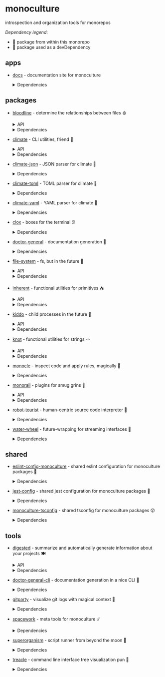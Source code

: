 # monoculture

introspection and organization tools for monorepos

*Dependency legend*:

 - 🦴 package from within this monorepo
 - 🧪 package used as a devDependency

## apps

 * [docs](https://github.com/brekk/monoculture/tree/main/apps/docs) - documentation site for monoculture

   <details><summary>Dependencies</summary>

    - [@chakra-ui/react](https://www.npmjs.com/package/@chakra-ui/react)
    - [@chakra-ui/system](https://www.npmjs.com/package/@chakra-ui/system)
    - [@emotion/react](https://www.npmjs.com/package/@emotion/react)
    - [@emotion/styled](https://www.npmjs.com/package/@emotion/styled)
    - [@mdi/js](https://www.npmjs.com/package/@mdi/js)
    - [framer-motion](https://www.npmjs.com/package/framer-motion)
    - [next](https://www.npmjs.com/package/next)
    - [nextra](https://www.npmjs.com/package/nextra)
    - [nextra-theme-docs](https://www.npmjs.com/package/nextra-theme-docs)
    - [react](https://www.npmjs.com/package/react)
    - [react-dom](https://www.npmjs.com/package/react-dom)
    - [@babel/core](https://www.npmjs.com/package/@babel/core) 🧪
    - [@testing-library/dom](https://www.npmjs.com/package/@testing-library/dom) 🧪
    - [@testing-library/jest-dom](https://www.npmjs.com/package/@testing-library/jest-dom) 🧪
    - [@testing-library/react](https://www.npmjs.com/package/@testing-library/react) 🧪
    - [@testing-library/user-event](https://www.npmjs.com/package/@testing-library/user-event) 🧪
    - [@types/jest](https://www.npmjs.com/package/@types/jest) 🧪
    - [@types/react](https://www.npmjs.com/package/@types/react) 🧪
    - [doctor-general-cli](https://github.com/brekk/monoculture/tree/main/tools/doctor-general-cli) 🦴 🧪
    - [dotenv-cli](https://www.npmjs.com/package/dotenv-cli) 🧪
    - [eslint](https://www.npmjs.com/package/eslint) 🧪
    - [eslint-config-monoculture](https://github.com/brekk/monoculture/tree/main/shared/eslint-config-monoculture) 🦴 🧪
    - [eslint-plugin-next](https://www.npmjs.com/package/eslint-plugin-next) 🧪
    - [eslint-plugin-prettier](https://www.npmjs.com/package/eslint-plugin-prettier) 🧪
    - [eslint-plugin-react](https://www.npmjs.com/package/eslint-plugin-react) 🧪
    - [eslint-plugin-react-hooks](https://www.npmjs.com/package/eslint-plugin-react-hooks) 🧪
    - [jest](https://www.npmjs.com/package/jest) 🧪
    - [jest-environment-jsdom](https://www.npmjs.com/package/jest-environment-jsdom) 🧪
    - [monoculture-tsconfig](https://github.com/brekk/monoculture/tree/main/shared/monoculture-tsconfig) 🦴 🧪
    - [nps](https://www.npmjs.com/package/nps) 🧪
    - [prettier](https://www.npmjs.com/package/prettier) 🧪
    - [typescript](https://www.npmjs.com/package/typescript) 🧪

   </details>

## packages

 * [bloodline](https://github.com/brekk/monoculture/tree/main/packages/bloodline) - determine the relationships between files 🩸

   <details><summary>API</summary>

    - [executables](https://brekk.github.io/monoculture/bloodline/executables)
    - [tree](https://brekk.github.io/monoculture/bloodline/tree)

   </details>

   <details><summary>Dependencies</summary>

    - [chalk](https://www.npmjs.com/package/chalk)
    - [climate](https://github.com/brekk/monoculture/tree/main/packages/climate) 🦴
    - [dependency-tree](https://www.npmjs.com/package/dependency-tree)
    - [file-system](https://github.com/brekk/monoculture/tree/main/packages/file-system) 🦴
    - [fluture](https://www.npmjs.com/package/fluture)
    - [inherent](https://github.com/brekk/monoculture/tree/main/packages/inherent) 🦴
    - [kiddo](https://github.com/brekk/monoculture/tree/main/packages/kiddo) 🦴
    - [knot](https://github.com/brekk/monoculture/tree/main/packages/knot) 🦴
    - [precinct](https://www.npmjs.com/package/precinct)
    - [ramda](https://www.npmjs.com/package/ramda)
    - [ts-graphviz](https://www.npmjs.com/package/ts-graphviz)
    - [doctor-general-cli](https://github.com/brekk/monoculture/tree/main/tools/doctor-general-cli) 🦴 🧪
    - [dotenv-cli](https://www.npmjs.com/package/dotenv-cli) 🧪
    - [eslint-config-monoculture](https://github.com/brekk/monoculture/tree/main/shared/eslint-config-monoculture) 🦴 🧪
    - [jest-config](https://github.com/brekk/monoculture/tree/main/shared/jest-config) 🦴 🧪
    - [nps](https://www.npmjs.com/package/nps) 🧪

   </details>

 * [climate](https://github.com/brekk/monoculture/tree/main/packages/climate) - CLI utilities, friend 👯

   <details><summary>API</summary>

    - [builder](https://brekk.github.io/monoculture/climate/builder)

   </details>

   <details><summary>Dependencies</summary>

    - [chalk](https://www.npmjs.com/package/chalk)
    - [envtrace](https://www.npmjs.com/package/envtrace)
    - [file-system](https://github.com/brekk/monoculture/tree/main/packages/file-system) 🦴
    - [ramda](https://www.npmjs.com/package/ramda)
    - [dotenv-cli](https://www.npmjs.com/package/dotenv-cli) 🧪
    - [eslint](https://www.npmjs.com/package/eslint) 🧪
    - [eslint-config-monoculture](https://github.com/brekk/monoculture/tree/main/shared/eslint-config-monoculture) 🦴 🧪
    - [eslint-plugin-prettier](https://www.npmjs.com/package/eslint-plugin-prettier) 🧪
    - [jest](https://www.npmjs.com/package/jest) 🧪
    - [nps](https://www.npmjs.com/package/nps) 🧪
    - [prettier](https://www.npmjs.com/package/prettier) 🧪
    - [smol-toml](https://www.npmjs.com/package/smol-toml) 🧪
    - [strip-ansi](https://www.npmjs.com/package/strip-ansi) 🧪

   </details>

 * [climate-json](https://github.com/brekk/monoculture/tree/main/packages/climate-json) - JSON parser for climate 🐐

   <details><summary>Dependencies</summary>

    - [ramda](https://www.npmjs.com/package/ramda)
    - [climate](https://github.com/brekk/monoculture/tree/main/packages/climate) 🦴 🧪
    - [dotenv-cli](https://www.npmjs.com/package/dotenv-cli) 🧪
    - [eslint-config-monoculture](https://github.com/brekk/monoculture/tree/main/shared/eslint-config-monoculture) 🦴 🧪
    - [fluture](https://www.npmjs.com/package/fluture) 🧪
    - [jest-config](https://github.com/brekk/monoculture/tree/main/shared/jest-config) 🦴 🧪
    - [nps](https://www.npmjs.com/package/nps) 🧪

   </details>

 * [climate-toml](https://github.com/brekk/monoculture/tree/main/packages/climate-toml) - TOML parser for climate 🍅

   <details><summary>Dependencies</summary>

    - [ramda](https://www.npmjs.com/package/ramda)
    - [smol-toml](https://www.npmjs.com/package/smol-toml)
    - [climate](https://github.com/brekk/monoculture/tree/main/packages/climate) 🦴 🧪
    - [dotenv-cli](https://www.npmjs.com/package/dotenv-cli) 🧪
    - [eslint-config-monoculture](https://github.com/brekk/monoculture/tree/main/shared/eslint-config-monoculture) 🦴 🧪
    - [fluture](https://www.npmjs.com/package/fluture) 🧪
    - [jest-config](https://github.com/brekk/monoculture/tree/main/shared/jest-config) 🦴 🧪
    - [nps](https://www.npmjs.com/package/nps) 🧪

   </details>

 * [climate-yaml](https://github.com/brekk/monoculture/tree/main/packages/climate-yaml) - YAML parser for climate 🍠

   <details><summary>Dependencies</summary>

    - [ramda](https://www.npmjs.com/package/ramda)
    - [yaml](https://www.npmjs.com/package/yaml)
    - [climate](https://github.com/brekk/monoculture/tree/main/packages/climate) 🦴 🧪
    - [dotenv-cli](https://www.npmjs.com/package/dotenv-cli) 🧪
    - [eslint-config-monoculture](https://github.com/brekk/monoculture/tree/main/shared/eslint-config-monoculture) 🦴 🧪
    - [fluture](https://www.npmjs.com/package/fluture) 🧪
    - [jest-config](https://github.com/brekk/monoculture/tree/main/shared/jest-config) 🦴 🧪
    - [nps](https://www.npmjs.com/package/nps) 🧪

   </details>

 * [clox](https://github.com/brekk/monoculture/tree/main/packages/clox) - boxes for the terminal ⏰

   <details><summary>Dependencies</summary>

    - [ansi-align](https://www.npmjs.com/package/ansi-align)
    - [camelcase](https://www.npmjs.com/package/camelcase)
    - [chalk](https://www.npmjs.com/package/chalk)
    - [dotenv-cli](https://www.npmjs.com/package/dotenv-cli)
    - [ramda](https://www.npmjs.com/package/ramda)
    - [string-length](https://www.npmjs.com/package/string-length)
    - [widest-line](https://www.npmjs.com/package/widest-line)
    - [wrap-ansi](https://www.npmjs.com/package/wrap-ansi)
    - [eslint-config-monoculture](https://github.com/brekk/monoculture/tree/main/shared/eslint-config-monoculture) 🦴 🧪
    - [jest-config](https://github.com/brekk/monoculture/tree/main/shared/jest-config) 🦴 🧪
    - [nps](https://www.npmjs.com/package/nps) 🧪

   </details>

 * [doctor-general](https://github.com/brekk/monoculture/tree/main/packages/doctor-general) - documentation generation 🩻

   <details><summary>Dependencies</summary>

    - [climate](https://github.com/brekk/monoculture/tree/main/packages/climate) 🦴
    - [file-system](https://github.com/brekk/monoculture/tree/main/packages/file-system) 🦴
    - [fluture](https://www.npmjs.com/package/fluture)
    - [inherent](https://github.com/brekk/monoculture/tree/main/packages/inherent) 🦴
    - [kiddo](https://github.com/brekk/monoculture/tree/main/packages/kiddo) 🦴
    - [knot](https://github.com/brekk/monoculture/tree/main/packages/knot) 🦴
    - [ramda](https://www.npmjs.com/package/ramda)
    - [doctor-general-cli](https://github.com/brekk/monoculture/tree/main/tools/doctor-general-cli) 🦴 🧪
    - [dotenv-cli](https://www.npmjs.com/package/dotenv-cli) 🧪
    - [envtrace](https://www.npmjs.com/package/envtrace) 🧪
    - [esbuild](https://www.npmjs.com/package/esbuild) 🧪
    - [eslint-config-monoculture](https://github.com/brekk/monoculture/tree/main/shared/eslint-config-monoculture) 🦴 🧪
    - [jest-environment-jsdom](https://www.npmjs.com/package/jest-environment-jsdom) 🧪
    - [madge](https://www.npmjs.com/package/madge) 🧪
    - [nps](https://www.npmjs.com/package/nps) 🧪
    - [strip-ansi](https://www.npmjs.com/package/strip-ansi) 🧪
    - [xtrace](https://www.npmjs.com/package/xtrace) 🧪

   </details>

 * [file-system](https://github.com/brekk/monoculture/tree/main/packages/file-system) - fs, but in the future 🔮

   <details><summary>API</summary>

    - [fs](https://brekk.github.io/monoculture/file-system/fs)

   </details>

   <details><summary>Dependencies</summary>

    - [find-up](https://www.npmjs.com/package/find-up)
    - [fluture](https://www.npmjs.com/package/fluture)
    - [ramda](https://www.npmjs.com/package/ramda)
    - [@testing-library/jest-dom](https://www.npmjs.com/package/@testing-library/jest-dom) 🧪
    - [dotenv-cli](https://www.npmjs.com/package/dotenv-cli) 🧪
    - [eslint-config-monoculture](https://github.com/brekk/monoculture/tree/main/shared/eslint-config-monoculture) 🦴 🧪
    - [jest](https://www.npmjs.com/package/jest) 🧪
    - [jest-config](https://github.com/brekk/monoculture/tree/main/shared/jest-config) 🦴 🧪
    - [nps](https://www.npmjs.com/package/nps) 🧪

   </details>

 * [inherent](https://github.com/brekk/monoculture/tree/main/packages/inherent) - functional utilities for primitives ⛺️

   <details><summary>API</summary>

    - [primitives](https://brekk.github.io/monoculture/inherent/primitives)

   </details>

   <details><summary>Dependencies</summary>

    - [ramda](https://www.npmjs.com/package/ramda)
    - [dotenv-cli](https://www.npmjs.com/package/dotenv-cli) 🧪
    - [eslint-config-monoculture](https://github.com/brekk/monoculture/tree/main/shared/eslint-config-monoculture) 🦴 🧪
    - [jest-config](https://github.com/brekk/monoculture/tree/main/shared/jest-config) 🦴 🧪
    - [nps](https://www.npmjs.com/package/nps) 🧪

   </details>

 * [kiddo](https://github.com/brekk/monoculture/tree/main/packages/kiddo) - child processes in the future 👶

   <details><summary>API</summary>

    - [kiddo](https://brekk.github.io/monoculture/kiddo/kiddo)

   </details>

   <details><summary>Dependencies</summary>

    - [execa](https://www.npmjs.com/package/execa)
    - [fluture](https://www.npmjs.com/package/fluture)
    - [ramda](https://www.npmjs.com/package/ramda)
    - [@testing-library/jest-dom](https://www.npmjs.com/package/@testing-library/jest-dom) 🧪
    - [dotenv-cli](https://www.npmjs.com/package/dotenv-cli) 🧪
    - [eslint-config-monoculture](https://github.com/brekk/monoculture/tree/main/shared/eslint-config-monoculture) 🦴 🧪
    - [jest](https://www.npmjs.com/package/jest) 🧪
    - [jest-config](https://github.com/brekk/monoculture/tree/main/shared/jest-config) 🦴 🧪
    - [nps](https://www.npmjs.com/package/nps) 🧪

   </details>

 * [knot](https://github.com/brekk/monoculture/tree/main/packages/knot) - functional utilities for strings 🪢

   <details><summary>API</summary>

    - [knot](https://brekk.github.io/monoculture/knot/knot)

   </details>

   <details><summary>Dependencies</summary>

    - [chalk](https://www.npmjs.com/package/chalk)
    - [ramda](https://www.npmjs.com/package/ramda)
    - [dotenv-cli](https://www.npmjs.com/package/dotenv-cli) 🧪
    - [eslint-config-monoculture](https://github.com/brekk/monoculture/tree/main/shared/eslint-config-monoculture) 🦴 🧪
    - [jest-config](https://github.com/brekk/monoculture/tree/main/shared/jest-config) 🦴 🧪
    - [nps](https://www.npmjs.com/package/nps) 🧪

   </details>

 * [monocle](https://github.com/brekk/monoculture/tree/main/packages/monocle) - inspect code and apply rules, magically 🧐

   <details><summary>Dependencies</summary>

    - [climate](https://github.com/brekk/monoculture/tree/main/packages/climate) 🦴
    - [climate-json](https://github.com/brekk/monoculture/tree/main/packages/climate-json) 🦴
    - [climate-toml](https://github.com/brekk/monoculture/tree/main/packages/climate-toml) 🦴
    - [envtrace](https://www.npmjs.com/package/envtrace)
    - [fluture](https://www.npmjs.com/package/fluture)
    - [monorail](https://github.com/brekk/monoculture/tree/main/packages/monorail) 🦴
    - [ramda](https://www.npmjs.com/package/ramda)
    - [dotenv-cli](https://www.npmjs.com/package/dotenv-cli) 🧪
    - [esbuild](https://www.npmjs.com/package/esbuild) 🧪
    - [eslint-config-monoculture](https://github.com/brekk/monoculture/tree/main/shared/eslint-config-monoculture) 🦴 🧪
    - [execa](https://www.npmjs.com/package/execa) 🧪
    - [jest](https://www.npmjs.com/package/jest) 🧪
    - [jest-config](https://github.com/brekk/monoculture/tree/main/shared/jest-config) 🦴 🧪
    - [nps](https://www.npmjs.com/package/nps) 🧪
    - [robot-tourist](https://github.com/brekk/monoculture/tree/main/packages/robot-tourist) 🦴 🧪

   </details>

 * [monorail](https://github.com/brekk/monoculture/tree/main/packages/monorail) - plugins for smug grins 🚂

   <details><summary>API</summary>

    - [helpers](https://brekk.github.io/monoculture/monorail/helpers)

   </details>

   <details><summary>Dependencies</summary>

    - [@hapi/topo](https://www.npmjs.com/package/@hapi/topo)
    - [envtrace](https://www.npmjs.com/package/envtrace)
    - [file-system](https://github.com/brekk/monoculture/tree/main/packages/file-system) 🦴
    - [dotenv-cli](https://www.npmjs.com/package/dotenv-cli) 🧪
    - [esbuild](https://www.npmjs.com/package/esbuild) 🧪
    - [eslint-config-monoculture](https://github.com/brekk/monoculture/tree/main/shared/eslint-config-monoculture) 🦴 🧪
    - [jest](https://www.npmjs.com/package/jest) 🧪
    - [jest-config](https://github.com/brekk/monoculture/tree/main/shared/jest-config) 🦴 🧪
    - [nps](https://www.npmjs.com/package/nps) 🧪
    - [unusual](https://www.npmjs.com/package/unusual) 🧪

   </details>

 * [robot-tourist](https://github.com/brekk/monoculture/tree/main/packages/robot-tourist) - human-centric source code interpreter 🤖

   <details><summary>Dependencies</summary>

    - [change-case](https://www.npmjs.com/package/change-case)
    - [climate](https://github.com/brekk/monoculture/tree/main/packages/climate) 🦴
    - [envtrace](https://www.npmjs.com/package/envtrace)
    - [file-system](https://github.com/brekk/monoculture/tree/main/packages/file-system) 🦴
    - [ramda](https://www.npmjs.com/package/ramda)
    - [stemmer](https://www.npmjs.com/package/stemmer)
    - [dotenv-cli](https://www.npmjs.com/package/dotenv-cli) 🧪
    - [esbuild](https://www.npmjs.com/package/esbuild) 🧪
    - [eslint](https://www.npmjs.com/package/eslint) 🧪
    - [eslint-config-monoculture](https://github.com/brekk/monoculture/tree/main/shared/eslint-config-monoculture) 🦴 🧪
    - [jest](https://www.npmjs.com/package/jest) 🧪
    - [nps](https://www.npmjs.com/package/nps) 🧪
    - [prettier](https://www.npmjs.com/package/prettier) 🧪
    - [strip-ansi](https://www.npmjs.com/package/strip-ansi) 🧪

   </details>

 * [water-wheel](https://github.com/brekk/monoculture/tree/main/packages/water-wheel) - future-wrapping for streaming interfaces 🌊

   <details><summary>Dependencies</summary>

    - [envtrace](https://www.npmjs.com/package/envtrace)
    - [fluture](https://www.npmjs.com/package/fluture)
    - [get-stream](https://www.npmjs.com/package/get-stream)
    - [ramda](https://www.npmjs.com/package/ramda)
    - [dotenv-cli](https://www.npmjs.com/package/dotenv-cli) 🧪
    - [eslint-config-monoculture](https://github.com/brekk/monoculture/tree/main/shared/eslint-config-monoculture) 🦴 🧪
    - [into-stream](https://www.npmjs.com/package/into-stream) 🧪
    - [jest-config](https://github.com/brekk/monoculture/tree/main/shared/jest-config) 🦴 🧪
    - [nps](https://www.npmjs.com/package/nps) 🧪

   </details>

## shared

 * [eslint-config-monoculture](https://github.com/brekk/monoculture/tree/main/shared/eslint-config-monoculture) - shared eslint configuration for monoculture packages 🧹

   <details><summary>Dependencies</summary>

    - [@typescript-eslint/eslint-plugin](https://www.npmjs.com/package/@typescript-eslint/eslint-plugin)
    - [@typescript-eslint/parser](https://www.npmjs.com/package/@typescript-eslint/parser)
    - [eslint](https://www.npmjs.com/package/eslint)
    - [eslint-config-next](https://www.npmjs.com/package/eslint-config-next)
    - [eslint-config-prettier](https://www.npmjs.com/package/eslint-config-prettier)
    - [eslint-config-turbo](https://www.npmjs.com/package/eslint-config-turbo)
    - [eslint-plugin-babel](https://www.npmjs.com/package/eslint-plugin-babel)
    - [eslint-plugin-fp](https://www.npmjs.com/package/eslint-plugin-fp)
    - [eslint-plugin-import](https://www.npmjs.com/package/eslint-plugin-import)
    - [eslint-plugin-jsdoc](https://www.npmjs.com/package/eslint-plugin-jsdoc)
    - [eslint-plugin-prettier](https://www.npmjs.com/package/eslint-plugin-prettier)
    - [eslint-plugin-ramda](https://www.npmjs.com/package/eslint-plugin-ramda)
    - [eslint-plugin-react](https://www.npmjs.com/package/eslint-plugin-react)
    - [eslint-plugin-unused-imports](https://www.npmjs.com/package/eslint-plugin-unused-imports)
    - [nps](https://www.npmjs.com/package/nps) 🧪
    - [prettier](https://www.npmjs.com/package/prettier) 🧪
    - [typescript](https://www.npmjs.com/package/typescript) 🧪

   </details>

 * [jest-config](https://github.com/brekk/monoculture/tree/main/shared/jest-config) - shared jest configuration for monoculture packages 🎪

   <details><summary>Dependencies</summary>

    - [@swc/core](https://www.npmjs.com/package/@swc/core)
    - [@swc/jest](https://www.npmjs.com/package/@swc/jest)
    - [@testing-library/jest-dom](https://www.npmjs.com/package/@testing-library/jest-dom)
    - [jest](https://www.npmjs.com/package/jest)
    - [jest-silent-reporter](https://www.npmjs.com/package/jest-silent-reporter)
    - [ts-jest-resolver](https://www.npmjs.com/package/ts-jest-resolver)
    - [typescript](https://www.npmjs.com/package/typescript)
    - [nps](https://www.npmjs.com/package/nps) 🧪

   </details>

 * [monoculture-tsconfig](https://github.com/brekk/monoculture/tree/main/shared/monoculture-tsconfig) - shared tsconfig for monoculture packages 😵

   <details><summary>Dependencies</summary>

    - [dotenv-cli](https://www.npmjs.com/package/dotenv-cli) 🧪
    - [nps](https://www.npmjs.com/package/nps) 🧪

   </details>

## tools

 * [digested](https://github.com/brekk/monoculture/tree/main/tools/digested) - summarize and automatically generate information about your projects 🍽️

   <details><summary>API</summary>

    - [summary](https://brekk.github.io/monoculture/digested/summary)

   </details>

   <details><summary>Dependencies</summary>

    - [climate](https://github.com/brekk/monoculture/tree/main/packages/climate) 🦴
    - [climate-json](https://github.com/brekk/monoculture/tree/main/packages/climate-json) 🦴
    - [climate-toml](https://github.com/brekk/monoculture/tree/main/packages/climate-toml) 🦴
    - [file-system](https://github.com/brekk/monoculture/tree/main/packages/file-system) 🦴
    - [fluture](https://www.npmjs.com/package/fluture)
    - [ramda](https://www.npmjs.com/package/ramda)
    - [doctor-general-cli](https://github.com/brekk/monoculture/tree/main/tools/doctor-general-cli) 🦴 🧪
    - [dotenv-cli](https://www.npmjs.com/package/dotenv-cli) 🧪
    - [eslint-config-monoculture](https://github.com/brekk/monoculture/tree/main/shared/eslint-config-monoculture) 🦴 🧪
    - [jest-config](https://github.com/brekk/monoculture/tree/main/shared/jest-config) 🦴 🧪
    - [nps](https://www.npmjs.com/package/nps) 🧪

   </details>

 * [doctor-general-cli](https://github.com/brekk/monoculture/tree/main/tools/doctor-general-cli) - documentation generation in a nice CLI 🫡

   <details><summary>Dependencies</summary>

    - [climate](https://github.com/brekk/monoculture/tree/main/packages/climate) 🦴
    - [doctor-general](https://github.com/brekk/monoculture/tree/main/packages/doctor-general) 🦴
    - [inherent](https://github.com/brekk/monoculture/tree/main/packages/inherent) 🦴
    - [ramda](https://www.npmjs.com/package/ramda)
    - [dotenv-cli](https://www.npmjs.com/package/dotenv-cli) 🧪
    - [envtrace](https://www.npmjs.com/package/envtrace) 🧪
    - [esbuild](https://www.npmjs.com/package/esbuild) 🧪
    - [eslint-config-monoculture](https://github.com/brekk/monoculture/tree/main/shared/eslint-config-monoculture) 🦴 🧪
    - [jest-environment-jsdom](https://www.npmjs.com/package/jest-environment-jsdom) 🧪
    - [madge](https://www.npmjs.com/package/madge) 🧪
    - [nps](https://www.npmjs.com/package/nps) 🧪
    - [strip-ansi](https://www.npmjs.com/package/strip-ansi) 🧪
    - [xtrace](https://www.npmjs.com/package/xtrace) 🧪

   </details>

 * [gitparty](https://github.com/brekk/monoculture/tree/main/tools/gitparty) - visualize git logs with magical context 🎨

   <details><summary>Dependencies</summary>

    - [climate](https://github.com/brekk/monoculture/tree/main/packages/climate) 🦴
    - [clox](https://github.com/brekk/monoculture/tree/main/packages/clox) 🦴
    - [date-fns](https://www.npmjs.com/package/date-fns)
    - [date-fns-tz](https://www.npmjs.com/package/date-fns-tz)
    - [file-system](https://github.com/brekk/monoculture/tree/main/packages/file-system) 🦴
    - [fluture](https://www.npmjs.com/package/fluture)
    - [gitlog](https://www.npmjs.com/package/gitlog)
    - [micromatch](https://www.npmjs.com/package/micromatch)
    - [ramda](https://www.npmjs.com/package/ramda)
    - [treacle](https://github.com/brekk/monoculture/tree/main/tools/treacle) 🦴
    - [dotenv-cli](https://www.npmjs.com/package/dotenv-cli) 🧪
    - [eslint-config-monoculture](https://github.com/brekk/monoculture/tree/main/shared/eslint-config-monoculture) 🦴 🧪
    - [jest-config](https://github.com/brekk/monoculture/tree/main/shared/jest-config) 🦴 🧪
    - [nps](https://www.npmjs.com/package/nps) 🧪

   </details>

 * [spacework](https://github.com/brekk/monoculture/tree/main/tools/spacework) - meta tools for monoculture ☄️

   <details><summary>Dependencies</summary>

    - [execa](https://www.npmjs.com/package/execa)
    - [fluture](https://www.npmjs.com/package/fluture)
    - [ramda](https://www.npmjs.com/package/ramda)
    - [snang](https://www.npmjs.com/package/snang)
    - [eslint-config-monoculture](https://github.com/brekk/monoculture/tree/main/shared/eslint-config-monoculture) 🦴 🧪
    - [nps](https://www.npmjs.com/package/nps) 🧪
    - [nps-utils](https://www.npmjs.com/package/nps-utils) 🧪

   </details>

 * [superorganism](https://github.com/brekk/monoculture/tree/main/tools/superorganism) - script runner from beyond the moon 🦠

   <details><summary>Dependencies</summary>

    - [chalk](https://www.npmjs.com/package/chalk)
    - [climate](https://github.com/brekk/monoculture/tree/main/packages/climate) 🦴
    - [dotenv-cli](https://www.npmjs.com/package/dotenv-cli)
    - [envtrace](https://www.npmjs.com/package/envtrace)
    - [file-system](https://github.com/brekk/monoculture/tree/main/packages/file-system) 🦴
    - [fluture](https://www.npmjs.com/package/fluture)
    - [kiddo](https://github.com/brekk/monoculture/tree/main/packages/kiddo) 🦴
    - [project-bin-path](https://www.npmjs.com/package/project-bin-path)
    - [ramda](https://www.npmjs.com/package/ramda)
    - [esbuild](https://www.npmjs.com/package/esbuild) 🧪
    - [eslint-config-monoculture](https://github.com/brekk/monoculture/tree/main/shared/eslint-config-monoculture) 🦴 🧪
    - [fastest-levenshtein](https://www.npmjs.com/package/fastest-levenshtein) 🧪
    - [jest-config](https://github.com/brekk/monoculture/tree/main/shared/jest-config) 🦴 🧪
    - [nps](https://www.npmjs.com/package/nps) 🧪

   </details>

 * [treacle](https://github.com/brekk/monoculture/tree/main/tools/treacle) - command line interface tree visualization pun 🫠

   <details><summary>Dependencies</summary>

    - [file-system](https://github.com/brekk/monoculture/tree/main/packages/file-system) 🦴
    - [fluture](https://www.npmjs.com/package/fluture)
    - [gitlog](https://www.npmjs.com/package/gitlog)
    - [kiddo](https://github.com/brekk/monoculture/tree/main/packages/kiddo) 🦴
    - [ramda](https://www.npmjs.com/package/ramda)
    - [dotenv-cli](https://www.npmjs.com/package/dotenv-cli) 🧪
    - [eslint-config-monoculture](https://github.com/brekk/monoculture/tree/main/shared/eslint-config-monoculture) 🦴 🧪
    - [jest-config](https://github.com/brekk/monoculture/tree/main/shared/jest-config) 🦴 🧪
    - [nps](https://www.npmjs.com/package/nps) 🧪

   </details>

